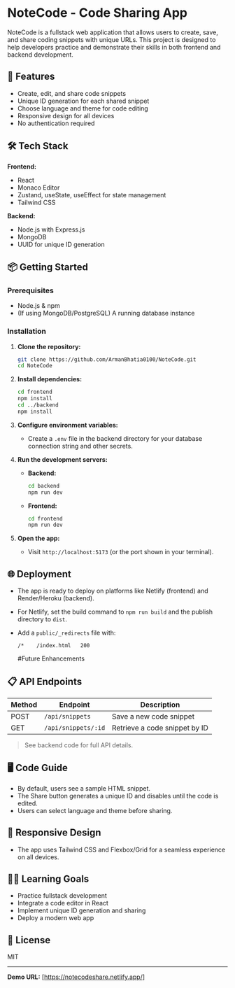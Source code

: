# NoteCode - Code Sharing App

NoteCode is a fullstack web application that allows users to create, save, and share coding snippets with unique URLs. This project is designed to help developers practice and demonstrate their skills in both frontend and backend development.

## 🚀 Features

- Create, edit, and share code snippets
- Unique ID generation for each shared snippet
- Choose language and theme for code editing
- Responsive design for all devices
- No authentication required

## 🛠️ Tech Stack

**Frontend:**
- React
- Monaco Editor
- Zustand, useState, useEffect for state management
- Tailwind CSS 

**Backend:**
- Node.js with Express.js
- MongoDB
- UUID for unique ID generation

## 📦 Getting Started

### Prerequisites

- Node.js & npm
- (If using MongoDB/PostgreSQL) A running database instance

### Installation

1. **Clone the repository:**
   ```bash
   git clone https://github.com/ArmanBhatia0100/NoteCode.git
   cd NoteCode
   ```

2. **Install dependencies:**
   ```bash
   cd frontend
   npm install
   cd ../backend
   npm install
   ```

3. **Configure environment variables:**
   - Create a `.env` file in the backend directory for your database connection string and other secrets.

4. **Run the development servers:**
   - **Backend:**
     ```bash
     cd backend
     npm run dev
     ```
   - **Frontend:**
     ```bash
     cd frontend
     npm run dev
     ```

5. **Open the app:**
   - Visit `http://localhost:5173` (or the port shown in your terminal).

## 🌐 Deployment

- The app is ready to deploy on platforms like Netlify (frontend) and Render/Heroku (backend).
- For Netlify, set the build command to `npm run build` and the publish directory to `dist`.
- Add a `public/_redirects` file with:
  ```
  /*    /index.html   200
  ```

  #Future Enhancements

## 📋 API Endpoints

| Method | Endpoint         | Description                        |
|--------|------------------|------------------------------------|
| POST   | `/api/snippets`  | Save a new code snippet            |
| GET    | `/api/snippets/:id` | Retrieve a code snippet by ID  |

> See backend code for full API details.

## 🖥️ Code Guide

- By default, users see a sample HTML snippet.
- The Share button generates a unique ID and disables until the code is edited.
- Users can select language and theme before sharing.

## 📱 Responsive Design

- The app uses Tailwind CSS and Flexbox/Grid for a seamless experience on all devices.

## 🧑‍💻 Learning Goals

- Practice fullstack development
- Integrate a code editor in React
- Implement unique ID generation and sharing
- Deploy a modern web app

## 📄 License

MIT

--- 
**Demo URL:** [https://notecodeshare.netlify.app/]
